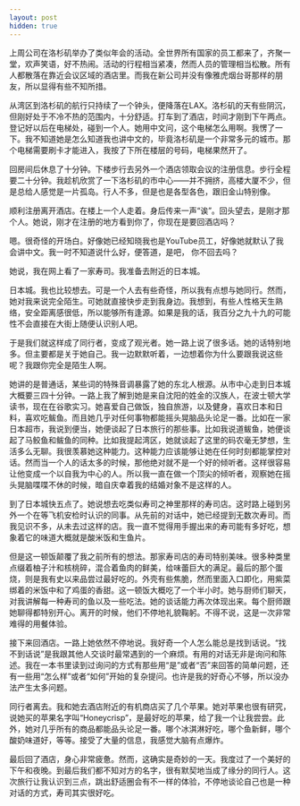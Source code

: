 ```yaml
---
layout: post
hidden: true
---
```


上周公司在洛杉矶举办了类似年会的活动。全世界所有国家的员工都来了，齐聚一堂，欢声笑语，好不热闹。活动的行程相当紧凑，然而人员的管理相当松散。所有人都散落在靠近会议区域的酒店里。而我在新公司并没有像雅虎烟台哥那样的朋友，所以显得有些不知所措。

从湾区到洛杉矶的航行只持续了一个钟头，便降落在LAX。洛杉矶的天有些阴沉，但刚好处于不冷不热的范围内，十分舒适。打车到了酒店，时间才刚到下午两点。登记好以后在电梯处，碰到一个人。她用中文问，这个电梯怎么用啊。我愣了一下。我不知道她是怎么知道我也讲中文的，毕竟洛杉矶是一个非常多元的城市。那个电梯需要刷卡才能进入，我按了下所在楼层的号码，电梯果然开了。

回房间后休息了十分钟。下楼步行去另外一个酒店领取会议的注册信息。步行全程要二十分钟。我趁机欣赏了一下洛杉矶的市中心——并不拥挤，高楼大厦不少，但是总给人感觉是一片孤岛。行人不多，但是也是各型各色，跟旧金山特别像。

顺利注册离开酒店。在楼上一个人走着。身后传来一声“诶”。回头望去，是刚才那个人。她说，刚才在注册的地方看到你了，你现在是要回酒店吗？

嗯。很奇怪的开场白。好像她已经知晓我也是YouTube员工，好像她就默认了我会讲中文。我一时不知道说什么好，便答道，是吧， 你不回去吗？

她说，我在网上看了一家寿司。我准备去附近的日本城。

日本城。我也比较想去。可是一个人去有些奇怪，所以我有点想与她同行。然而，她对我来说完全陌生。可她就直接快步走到我身边。我想到，有些人性格天生熟络，安全距离感很低，所以能够所有逢源。如果是我的话，我百分之九十九的可能性不会直接在大街上随便认识别人吧。

于是我们就这样成了同行者，变成了观光者。她一路上说了很多话。她的话特别地多。但主要都是关于她自己。我一边默默听着，一边想着你为什么要跟我说这些呢？我跟你完全是陌生人啊。

她讲的是普通话，某些词的特殊音调暴露了她的东北人根源。从市中心走到日本城大概要三四十分钟。一路上我了解到她是来自沈阳的姓金的汉族人，在波士顿大学读书，现在在谷歌实习。她喜爱自己做饭，独自旅游，以及健身，喜欢日本和日料，喜欢吃鲅鱼。而且她几乎对任何事物都能摇头晃脑品头论足一番。比如在一家日本超市，我说到便当，她便谈起了日本旅行的那些事。比如我说道鲅鱼，她便谈起了马鲛鱼和鲅鱼的同种。比如我提起湾区，她就谈起了这里的码农毫无梦想，生活多么无聊。我很羡慕她这种能力。这种能力应该能够让她在任何时刻都能掌控对话。然而当一个人的话太多的时候，那他绝对就不是一个好的倾听者。这样很容易让他变成一个以自我为中心的人。所以我一直在做一个顶尖的倾听者，观察她在摇头晃脑喋喋不休的时候，暗自庆幸着我的结婚对象不是这样的人。

到了日本城快五点了。她说想去吃类似寿司之神里那样的寿司店。这时路上碰到另外一个在等飞机安检时认识的同事。从先前的对话中，她已经提到无数次寿司。而我见识不多，从未去过这样的店。我一直不觉得用手握出来的寿司能有多好吃，想象着它的味道大概就是酸米饭和生鱼片。

但是这一顿饭颠覆了我之前所有的想法。那家寿司店的寿司特别美味。很多种类里点缀着柚子汁和核桃碎，混合着鱼肉的鲜美，给味蕾巨大的满足。最后的那个蛋烧，则是我有史以来品尝过最好吃的。外壳有些焦脆，然而里面入口即化，用紫菜绑着的米饭中和了鸡蛋的香甜。这一顿饭大概吃了一个半小时。她与厨师们聊天，对我讲解每一种寿司的鱼以及一些吃法。她的谈话能力再次体现出来。每个厨师跟她聊得都特别开心。离开的时候，他们不停地礼貌鞠躬。不得不说，这是一次非常难得的用餐体验。

接下来回酒店。一路上她依然不停地说。我好奇一个人怎么能总是找到话说。“找不到话说”是我跟其他人交谈时最常遇到的一个麻烦。有用的对话无非是询问和陈述。我在一本书里读到过询问的方式有那些用“是”或者“否”来回答的简单问题，还有一些用“怎么样”或者“如何”开始的复杂提问。也许是我的好奇心不够，所以没办法产生太多问题。

同行者离去。我和她去酒店附近的有机商店买了几个苹果。她对苹果也很有研究，说她买的苹果名字叫“Honeycrisp”，是最好吃的苹果，给了我一个让我尝尝。此外，她对几乎所有的商品都能品头论足一番。哪个冰淇淋好吃，哪个鱼新鲜，哪个酸奶味道好，等等。接受了大量的信息，我感觉大脑有点爆炸。

最后回了酒店，身心非常疲惫。然而，这确实是奇妙的一天。我度过了一个美好的下午和夜晚。到最后我们都不知对方的名字，很有默契地当成了缘分的同行人。这次旅行让我认识到三点，跳出舒适圈会有不一样的体验，不停地谈论自己也是一种对话的方式，寿司其实很好吃。

